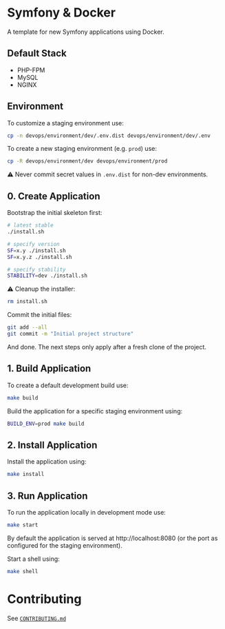 # Symfony & Docker

A template for new Symfony applications using Docker.

## Default Stack

- PHP-FPM
- MySQL
- NGINX

## Environment

To customize a staging environment use:

```bash
cp -n devops/environment/dev/.env.dist devops/environment/dev/.env
```

To create a new staging environment (e.g. `prod`) use:

```bash
cp -R devops/environment/dev devops/environment/prod
```

⚠️ Never commit secret values in `.env.dist` for non-dev environments.

## 0. Create Application

Bootstrap the initial skeleton first:

```bash
# latest stable
./install.sh

# specify version
SF=x.y ./install.sh
SF=x.y.z ./install.sh

# specify stability
STABILITY=dev ./install.sh
```

⚠️ Cleanup the installer:

```bash
rm install.sh
```

Commit the initial files:

```bash
git add --all
git commit -m "Initial project structure"
```

And done. The next steps only apply after a fresh clone of the project.

## 1. Build Application

To create a default development build use:

```bash
make build
```

Build the application for a specific staging environment using:

```bash
BUILD_ENV=prod make build
```

## 2. Install Application

Install the application using:

```bash
make install
```

## 3. Run Application

To run the application locally in development mode use:

```bash
make start
```

By default the application is served at http://localhost:8080 (or the port as configured for the staging environment).

Start a shell using:

```bash
make shell
```

# Contributing

See [`CONTRIBUTING.md`](CONTRIBUTING.md)
